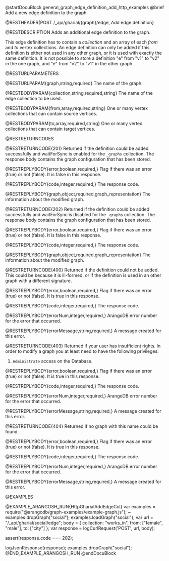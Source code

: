 @startDocuBlock general_graph_edge_definition_add_http_examples
@brief Add a new edge definition to the graph

@RESTHEADER{POST /_api/gharial/{graph}/edge, Add edge definition}

@RESTDESCRIPTION
Adds an additional edge definition to the graph.

This edge definition has to contain a *collection* and an array of
each *from* and *to* vertex collections.  An edge definition can only
be added if this definition is either not used in any other graph, or
it is used with exactly the same definition. It is not possible to
store a definition "e" from "v1" to "v2" in the one graph, and "e"
from "v2" to "v1" in the other graph.

@RESTURLPARAMETERS

@RESTURLPARAM{graph,string,required}
The name of the graph.

@RESTBODYPARAM{collection,string,required,string}
The name of the edge collection to be used.

@RESTBODYPARAM{from,array,required,string}
One or many vertex collections that can contain source vertices.

@RESTBODYPARAM{to,array,required,string}
One or many vertex collections that can contain target vertices.

@RESTRETURNCODES

@RESTRETURNCODE{201}
Returned if the definition could be added successfully and
waitForSync is enabled for the `_graphs` collection.
The response body contains the graph configuration that has been stored.

@RESTREPLYBODY{error,boolean,required,}
Flag if there was an error (true) or not (false).
It is false in this response.

@RESTREPLYBODY{code,integer,required,}
The response code.

@RESTREPLYBODY{graph,object,required,graph_representation}
The information about the modified graph.

@RESTRETURNCODE{202}
Returned if the definition could be added successfully and
waitForSync is disabled for the `_graphs` collection.
The response body contains the graph configuration that has been stored.

@RESTREPLYBODY{error,boolean,required,}
Flag if there was an error (true) or not (false).
It is false in this response.

@RESTREPLYBODY{code,integer,required,}
The response code.

@RESTREPLYBODY{graph,object,required,graph_representation}
The information about the modified graph.

@RESTRETURNCODE{400}
Returned if the definition could not be added.
This could be because it is ill-formed, or
if the definition is used in an other graph with a different signature.

@RESTREPLYBODY{error,boolean,required,}
Flag if there was an error (true) or not (false).
It is true in this response.

@RESTREPLYBODY{code,integer,required,}
The response code.

@RESTREPLYBODY{errorNum,integer,required,}
ArangoDB error number for the error that occurred.

@RESTREPLYBODY{errorMessage,string,required,}
A message created for this error.

@RESTRETURNCODE{403}
Returned if your user has insufficient rights.
In order to modify a graph you at least need to have the following privileges:<br>
  1. `Administrate` access on the Database.

@RESTREPLYBODY{error,boolean,required,}
Flag if there was an error (true) or not (false).
It is true in this response.

@RESTREPLYBODY{code,integer,required,}
The response code.

@RESTREPLYBODY{errorNum,integer,required,}
ArangoDB error number for the error that occurred.

@RESTREPLYBODY{errorMessage,string,required,}
A message created for this error.

@RESTRETURNCODE{404}
Returned if no graph with this name could be found.

@RESTREPLYBODY{error,boolean,required,}
Flag if there was an error (true) or not (false).
It is true in this response.

@RESTREPLYBODY{code,integer,required,}
The response code.

@RESTREPLYBODY{errorNum,integer,required,}
ArangoDB error number for the error that occurred.

@RESTREPLYBODY{errorMessage,string,required,}
A message created for this error.

@EXAMPLES

@EXAMPLE_ARANGOSH_RUN{HttpGharialAddEdgeCol}
  var examples = require("@arangodb/graph-examples/example-graph.js");
~ examples.dropGraph("social");
  examples.loadGraph("social");
  var url = "/_api/gharial/social/edge";
  body = {
    collection: "works_in",
    from: ["female", "male"],
    to: ["city"]
  };
  var response = logCurlRequest('POST', url, body);

  assert(response.code === 202);

  logJsonResponse(response);
  examples.dropGraph("social");
@END_EXAMPLE_ARANGOSH_RUN
@endDocuBlock
